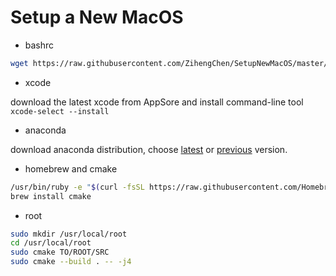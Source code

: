 
# Setup a New MacOS

* bashrc

```bash
wget https://raw.githubusercontent.com/ZihengChen/SetupNewMacOS/master/bash_profile.sh ~/.bash_profile
```

* xcode 

download the latest xcode from AppSore and install command-line tool `xcode-select --install`

* anaconda

download anaconda distribution, choose [latest](https://www.anaconda.com/distribution/) or [previous](https://repo.continuum.io/archive/) version.

* homebrew and cmake

```bash
/usr/bin/ruby -e "$(curl -fsSL https://raw.githubusercontent.com/Homebrew/install/master/install)"
brew install cmake
```

* root

```bash
sudo mkdir /usr/local/root
cd /usr/local/root
sudo cmake TO/ROOT/SRC 
sudo cmake --build . -- -j4
```
